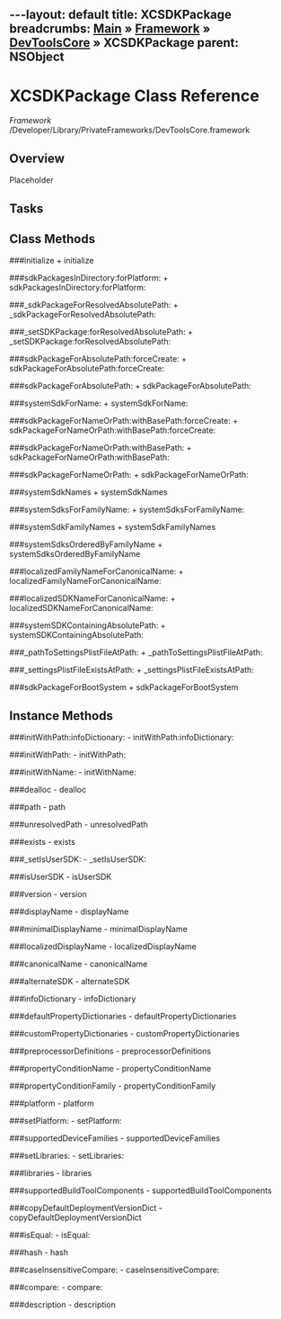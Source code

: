 ---layout: default
title: XCSDKPackage
breadcrumbs: <a href="/index.html">Main</a> &raquo; <a href="/Frameworks.html">Framework</a> &raquo; <a href="/Frameworks/DevToolsCore.html">DevToolsCore</a> &raquo; XCSDKPackage
parent: NSObject 
---
# XCSDKPackage Class Reference

*Framework* /Developer/Library/PrivateFrameworks/DevToolsCore.framework

## Overview

Placeholder

## Tasks

## Class Methods

<a name="+initialize"></a>
###initialize
    + initialize

<a name="+sdkPackagesInDirectory:forPlatform:"></a>
###sdkPackagesInDirectory:forPlatform:
    + sdkPackagesInDirectory:forPlatform:

<a name="+_sdkPackageForResolvedAbsolutePath:"></a>
###_sdkPackageForResolvedAbsolutePath:
    + _sdkPackageForResolvedAbsolutePath:

<a name="+_setSDKPackage:forResolvedAbsolutePath:"></a>
###_setSDKPackage:forResolvedAbsolutePath:
    + _setSDKPackage:forResolvedAbsolutePath:

<a name="+sdkPackageForAbsolutePath:forceCreate:"></a>
###sdkPackageForAbsolutePath:forceCreate:
    + sdkPackageForAbsolutePath:forceCreate:

<a name="+sdkPackageForAbsolutePath:"></a>
###sdkPackageForAbsolutePath:
    + sdkPackageForAbsolutePath:

<a name="+systemSdkForName:"></a>
###systemSdkForName:
    + systemSdkForName:

<a name="+sdkPackageForNameOrPath:withBasePath:forceCreate:"></a>
###sdkPackageForNameOrPath:withBasePath:forceCreate:
    + sdkPackageForNameOrPath:withBasePath:forceCreate:

<a name="+sdkPackageForNameOrPath:withBasePath:"></a>
###sdkPackageForNameOrPath:withBasePath:
    + sdkPackageForNameOrPath:withBasePath:

<a name="+sdkPackageForNameOrPath:"></a>
###sdkPackageForNameOrPath:
    + sdkPackageForNameOrPath:

<a name="+systemSdkNames"></a>
###systemSdkNames
    + systemSdkNames

<a name="+systemSdksForFamilyName:"></a>
###systemSdksForFamilyName:
    + systemSdksForFamilyName:

<a name="+systemSdkFamilyNames"></a>
###systemSdkFamilyNames
    + systemSdkFamilyNames

<a name="+systemSdksOrderedByFamilyName"></a>
###systemSdksOrderedByFamilyName
    + systemSdksOrderedByFamilyName

<a name="+localizedFamilyNameForCanonicalName:"></a>
###localizedFamilyNameForCanonicalName:
    + localizedFamilyNameForCanonicalName:

<a name="+localizedSDKNameForCanonicalName:"></a>
###localizedSDKNameForCanonicalName:
    + localizedSDKNameForCanonicalName:

<a name="+systemSDKContainingAbsolutePath:"></a>
###systemSDKContainingAbsolutePath:
    + systemSDKContainingAbsolutePath:

<a name="+_pathToSettingsPlistFileAtPath:"></a>
###_pathToSettingsPlistFileAtPath:
    + _pathToSettingsPlistFileAtPath:

<a name="+_settingsPlistFileExistsAtPath:"></a>
###_settingsPlistFileExistsAtPath:
    + _settingsPlistFileExistsAtPath:

<a name="+sdkPackageForBootSystem"></a>
###sdkPackageForBootSystem
    + sdkPackageForBootSystem

## Instance Methods

<a name="-initWithPath:infoDictionary:"></a>
###initWithPath:infoDictionary:
    - initWithPath:infoDictionary:

<a name="-initWithPath:"></a>
###initWithPath:
    - initWithPath:

<a name="-initWithName:"></a>
###initWithName:
    - initWithName:

<a name="-dealloc"></a>
###dealloc
    - dealloc

<a name="-path"></a>
###path
    - path

<a name="-unresolvedPath"></a>
###unresolvedPath
    - unresolvedPath

<a name="-exists"></a>
###exists
    - exists

<a name="-_setIsUserSDK:"></a>
###_setIsUserSDK:
    - _setIsUserSDK:

<a name="-isUserSDK"></a>
###isUserSDK
    - isUserSDK

<a name="-version"></a>
###version
    - version

<a name="-displayName"></a>
###displayName
    - displayName

<a name="-minimalDisplayName"></a>
###minimalDisplayName
    - minimalDisplayName

<a name="-localizedDisplayName"></a>
###localizedDisplayName
    - localizedDisplayName

<a name="-canonicalName"></a>
###canonicalName
    - canonicalName

<a name="-alternateSDK"></a>
###alternateSDK
    - alternateSDK

<a name="-infoDictionary"></a>
###infoDictionary
    - infoDictionary

<a name="-defaultPropertyDictionaries"></a>
###defaultPropertyDictionaries
    - defaultPropertyDictionaries

<a name="-customPropertyDictionaries"></a>
###customPropertyDictionaries
    - customPropertyDictionaries

<a name="-preprocessorDefinitions"></a>
###preprocessorDefinitions
    - preprocessorDefinitions

<a name="-propertyConditionName"></a>
###propertyConditionName
    - propertyConditionName

<a name="-propertyConditionFamily"></a>
###propertyConditionFamily
    - propertyConditionFamily

<a name="-platform"></a>
###platform
    - platform

<a name="-setPlatform:"></a>
###setPlatform:
    - setPlatform:

<a name="-supportedDeviceFamilies"></a>
###supportedDeviceFamilies
    - supportedDeviceFamilies

<a name="-setLibraries:"></a>
###setLibraries:
    - setLibraries:

<a name="-libraries"></a>
###libraries
    - libraries

<a name="-supportedBuildToolComponents"></a>
###supportedBuildToolComponents
    - supportedBuildToolComponents

<a name="-copyDefaultDeploymentVersionDict"></a>
###copyDefaultDeploymentVersionDict
    - copyDefaultDeploymentVersionDict

<a name="-isEqual:"></a>
###isEqual:
    - isEqual:

<a name="-hash"></a>
###hash
    - hash

<a name="-caseInsensitiveCompare:"></a>
###caseInsensitiveCompare:
    - caseInsensitiveCompare:

<a name="-compare:"></a>
###compare:
    - compare:

<a name="-description"></a>
###description
    - description

